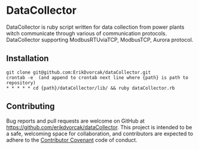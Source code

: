 # DataCollector

DataCollector is ruby script written for data collection from power plants witch communicate through various of communication protocols. DataCollector supporting ModbusRTUviaTCP, ModbusTCP, Aurora protocol. 

## Installation

```
git clone git@github.com:ErikDvorcak/dataCollector.git
crontab -e  (and append to crontab next line where {path} is path to repository)
* * * * * cd {path}/dataCollector/lib/ && ruby dataCollector.rb
```

## Contributing

Bug reports and pull requests are welcome on GitHub at https://github.com/erikdvorcak/dataCollector. This project is intended to be a safe, welcoming space for collaboration, and contributors are expected to adhere to the [Contributor Covenant](http://contributor-covenant.org) code of conduct.


